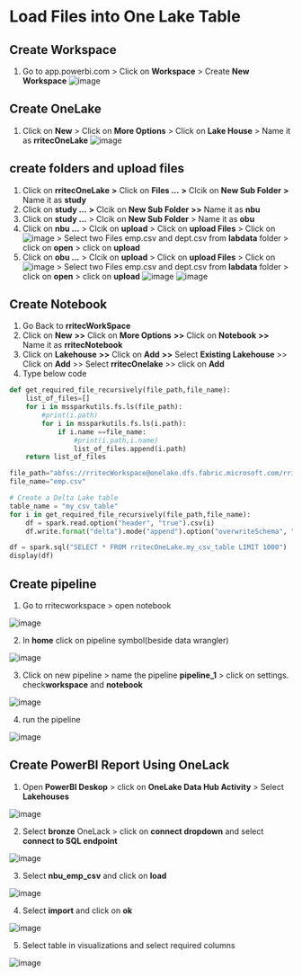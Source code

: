 # Load Files into One Lake Table
## Create Workspace
1. Go to app.powerbi.com > Click on **Workspace** > Create **New Workspace**
![image](https://github.com/rritec/dataFabric/assets/20516321/fc06467c-8cc8-4b8f-a098-28e11af105f7)



## Create OneLake
1. Click on **New** > Click on **More Options** > Click on **Lake House** > Name it as **rritecOneLake**
![image](https://github.com/rritec/dataFabric/assets/20516321/263d3de2-44ab-486b-af20-d970bf19d9fa)

## create folders and upload files
1. Click on **rritecOneLake** **>** Click on **Files ...** **>** Clcik on **New Sub Folder** **>** Name it as **study**
2. Click on **study ...** **>** Clcik on **New Sub Folder** **>>** Name it as **nbu**
2. Click on **study ...** > Clcik on **New Sub Folder** > Name it as **obu**
3. Click on **nbu ...** > Clcik on **upload** > Click on **upload Files** > Click on ![image](https://github.com/rritec/dataFabric/assets/20516321/c2b6c690-6eb4-4921-b7ca-0430a727f12d) > Select two Files emp.csv and dept.csv from **labdata** folder > click on **open** > click on **upload**
4. Click on **obu ...** > Clcik on **upload** > Click on **upload Files** > Click on ![image](https://github.com/rritec/dataFabric/assets/20516321/c2b6c690-6eb4-4921-b7ca-0430a727f12d) > Select two Files emp.csv and dept.csv from **labdata** folder > click on **open** > click on **upload**
![image](https://github.com/rritec/dataFabric/assets/20516321/eb948d3e-c404-4751-9251-cdcd69a4d64a)
![image](https://github.com/rritec/dataFabric/assets/20516321/317b4d55-6504-479c-8741-45dc75303c46)


## Create Notebook
1. Go Back to **rritecWorkSpace**
2. Click on **New** **>>** Click on **More Options** **>>** Click on **Notebook** **>>** Name it as **rritecNotebook**
3. Click on **Lakehouse** **>>** Click on **Add** **>>** Select **Existing Lakehouse** >> Click on **Add** >> Select **rritecOnelake** >> click on **Add**
4. Type below code
``` py
def get_required_file_recursively(file_path,file_name):
    list_of_files=[]
    for i in mssparkutils.fs.ls(file_path):
        #print(i.path)
        for i in mssparkutils.fs.ls(i.path):
            if i.name ==file_name:
                #print(i.path,i.name)
                list_of_files.append(i.path)
    return list_of_files
```
``` py
file_path="abfss://rritecWorkspace@onelake.dfs.fabric.microsoft.com/rritecOneLake.Lakehouse/Files/study"
file_name="emp.csv"
```
``` py
# Create a Delta Lake table
table_name = "my_csv_table"
for i in get_required_file_recursively(file_path,file_name):
    df = spark.read.option("header", "true").csv(i)
    df.write.format("delta").mode("append").option("overwriteSchema", "true").saveAsTable(table_name)
```
``` py
df = spark.sql("SELECT * FROM rritecOneLake.my_csv_table LIMIT 1000")
display(df)

```

## Create pipeline

1. Go to rritecworkspace > open notebook

![image](https://github.com/rritec/dataFabric/assets/20516321/58ac8519-1662-46b0-af8b-fd9a81257094)

2. In **home** click on pipeline symbol(beside data wrangler)

![image](https://github.com/rritec/dataFabric/assets/20516321/07cf1897-9acf-477a-a038-196f8fe42642)

3. Click on new pipeline > name the pipeline **pipeline_1** > click on settings. check**workspace** and **notebook**

![image](https://github.com/rritec/dataFabric/assets/20516321/baaa9755-73c4-465f-9ebf-cdc3f9bed132)

4. run the pipeline

![image](https://github.com/rritec/dataFabric/assets/20516321/1711f6a5-54a7-4587-9948-1ba7b200acad)

## Create PowerBI Report Using OneLack

1. Open **PowerBI Deskop** > click on **OneLake Data Hub Activity** > Select **Lakehouses**

![image](https://github.com/rritec/dataFabric/assets/20516321/f2781e3d-2258-4a3d-b4eb-93cb0656b2fa)

2. Select **bronze** OneLack > click on **connect dropdown** and select **connect to SQL endpoint**

![image](https://github.com/rritec/dataFabric/assets/20516321/09b7683d-cf54-4656-bc56-708e9f5bb71a)

3. Select **nbu_emp_csv** and click on **load**

![image](https://github.com/rritec/dataFabric/assets/20516321/354f3fa1-2562-4fe3-80ab-64f0cfdef89c)


4. Select **import** and click on **ok**

![image](https://github.com/rritec/dataFabric/assets/20516321/e41d5d91-aa76-4e4f-8ad5-1f7f51f9e069)

5. Select table in visualizations and select required columns

![image](https://github.com/rritec/dataFabric/assets/20516321/b5fb58c8-aecb-4b2a-a996-2154d01b1cdb)






 






